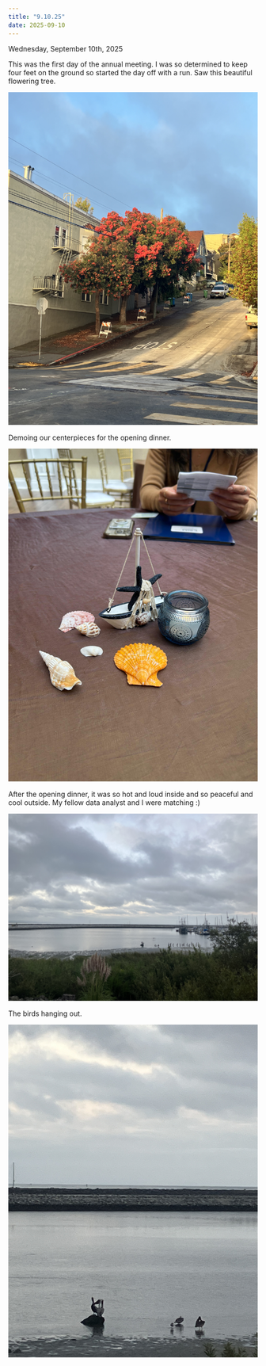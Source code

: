 ```yaml
---
title: "9.10.25"
date: 2025-09-10
---
```

Wednesday, September 10th, 2025

This was the first day of the annual meeting. I was so determined to keep four feet on the ground so started the day off with a run. Saw this beautiful flowering tree.

![Image 2](./IMG_6200.jpeg)

Demoing our centerpieces for the opening dinner.

![Image 1](./0b3bba08-012d-434a-aa0d-14b7a8bed733.jpg)

After the opening dinner, it was so hot and loud inside and so peaceful and cool outside. My fellow data analyst and I were matching :)

![Image 3](./IMG_6204.jpeg)

The birds hanging out.

![Image 4](./IMG_6205.jpeg)

